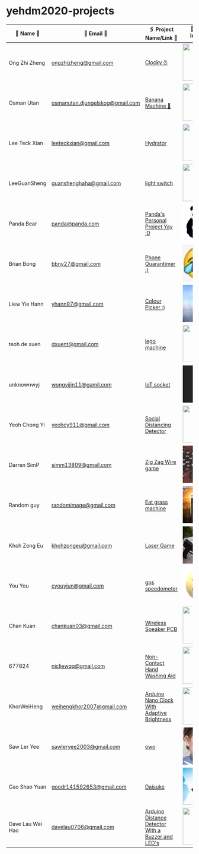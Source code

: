 # yehdm2020-projects
| 👧 Name 👦 | 📧 Email 📨 |🖇 Project Name/Link 🔗 | 📸 Profile Image 📷 |
|-------------|--------------|------------------------|----------------------|
| Ong Zhi Zheng | ongzhizheng@gmail.com | [Clocky ⏰](https://github.com/Fogeinator/clocky) | <img src="images/zhizheng.png" width="100px" height="100px" /> |
| Osman Utan | osmanutan.djungelskog@gmail.com | [Banana Machine 🍌](https://i.kym-cdn.com/photos/images/newsfeed/001/867/654/334.jpg) | <img src="images/djungelskog.jpg" width="100px" height="100px" /> |
| Lee Teck Xian | leeteckxian@gmail.com | [Hydrator](https://drive.google.com/drive/folders/1bL6-2thrK8mRFrgiwAV3AFeWOq50LT0H?usp=sharing) | <img src="https://s3.amazonaws.com/gs-geo-images/f5a980d7-4d95-428e-8387-36b00e0b271e.png" width="100px" height="100px" /> |
| LeeGuanSheng | guanshenghaha@gmail.com | [light switch](https://drive.google.com/drive/u/0/folders/1G213j8p8k2xNebiX_5tINPH3cQ8zkPv8) | <img src="https://www.gamasutra.com/db_area/images/news/2018/Jun/320213/supermario64thumb1.jpg" width="100px" height="100px" /> |
| Panda Bear | panda@panda.com | [Panda's Personal Project Yay :D](https://drive.google.com/drive/folders/1jLf1vMlpgZ9Ey1rcSKKUQcfr9pnw7YQh?usp=sharing) | <img src="images/panda.jpg" width="100px" height="100px" /> |
| Brian Bong | bbny27@gmail.com | [Phone Quarantimer :)](https://drive.google.com/drive/folders/1AYY3fh1yHvY9ZRNgdGVpvXQ1QAlAqSHR?usp=sharing) | <img src="images/download.jpg" width="100px" height="100px" /> |
| Liew Yie Hann | yhann97@gmail.com | [Colour Picker :)](https://drive.google.com/drive/folders/1LFD1HYBNXIwdNrJuIgufIjfVg02DN6_e?usp=sharing) | <img src="images/IMG_20171201_160124.jpg" width="100px" height="100px" /> |
teoh de xuen |  dxuent@gmail.com| [lego machine](https://i.ytimg.com/vi/3_q8O8xQnlQ/maxresdefault.jpg) | <img src="https://www.lego.com/cdn/cs/set/assets/blt614c8e6389f610ce/42080.jpg?fit=bounds&format=jpg&quality=80&width=1500&height=1500&dpr=1" width="100px" height="100px" /> |
| unknownwyj | wongyijin11@gamil.com | [IoT socket](https://drive.google.com/drive/folders/1N6YYkt3Xm9SMKTDgNukFX75W7ADNtb0X?usp=sharing) | <img src="images/wongyijin.jpg" width="100px" height="100px" /> |
| Yeoh Chong Yi | yeohcy911@gmail.com | [Social Distancing Detector](https://drive.google.com/drive/u/0/folders/1KNkHhybBU0tKIwWb4WAJxoqbeUp2XcYO) | <img src="images/social_distancing_reminder_INlvoIGKPA.jpg" width="100px" height="100px" /> |
| Darren SimP | simm13809@gmail.com | [Zig Zag Wire game](https://drive.google.com/drive/u/0/folders/1HGdm-3neEI2sJtvCenpjXQsHsNHzuhn_) | <img src="images/Rat.jpg" width="100px" height="100px" /> |
| Random guy | randomimage@gmail.com | [Eat grass machine](https://drive.google.com/drive/folders/1mPbhszdwZ0ejej1o_df_jI_9_eRDyNJm?usp=sharing) | <img src="images/119177904_316388302799311_4222546880168792357_n.png" width="100px" height="100px" /> |
| Khoh Zong Eu | khohzongeu@gmail.com | [Laser Game](https://drive.google.com/drive/folders/1Etsusz4M2mzLfmItPkAZVaYFmruQsMKB?usp=sharing) | <img src="images/Screenshot (8).png" width="100px" height="100px" /> |
| You You | cyouyiun@gmail.com | [gps speedometer](https://drive.google.com/drive/folders/12-OP8LKnXvYmB_OncFHYzQ295L9grQV9?usp=sharing) | <img src="images/meme2.png" width="100px" height="100px" /> |
| Chan Kuan | chankuan03@gmail.com | [Wireless Speaker PCB](https://drive.google.com/drive/folders/1Grf1Ns8tDPz7fPew4XA4LLbNCyDHOvCr?usp=sharing) | <img src="https://static.wikia.nocookie.net/towerofsaviors/images/e/e4/1362i.png/revision/latest/scale-to-width-down/100?cb=20190722141644" width="100px" height="100px" /> |
| 677824 | nicliewqq@gmail.com | [Non-Contact Hand Washing Aid](https://drive.google.com/drive/folders/1-pBznuaBLV-03PsFHIhHk0TX7PUsegDY?usp=sharing) | <img src="https://encrypted-tbn0.gstatic.com/images?q=tbn:ANd9GcTisur5RZddlqaikxTWm5rjoaeLXzXKgY5nuA&usqp=CAU.jpg" width="100px" height="100px" /> |
| KhorWeiHeng | weihengkhor2007@gmail.com| [Arduino Nano Clock With Adaptive Brightness ](https://drive.google.com/drive/folders/1pMbfeItHfeSc5VRIO8sucp_wiORess3X?usp=sharing) | <img src="images/frog.jpg" width="100px" height="100px" /> |
| Saw Ler Yee | sawleryee2003@gmail.com | [owo](https://drive.google.com/drive/folders/1IYbX_LxWpXnVYvEkFAjaHRtihZsQHOEa) | <img src="images/OIP.jpg" width="100px" height="100px" /> |
| Gao Shao Yuan | goodr141592653@gmail.com | [Daisuke](https://drive.google.com/file/d/10RpAennmT0LEd7Rdg7VI3oEh2jfIdVRg/view?usp=sharing) | <img src="Screenshot 2020-11-21 094555.jpg" width="100px" height="100px" /> |
| Dave Lau Wei Hao | davelau0706@gmail.com | [Arduino Distance Detector With a Buzzer and LED's](https://drive.google.com/drive/folders/1PxIbywfEoksrxiZge1410NS4a1DrFwWi?usp=sharing) | <img src="https://static01.nyt.com/newsgraphics/2019/08/01/candidate-pages/3b31eab6a3fd70444f76f133924ae4317567b2b5/trump.jpg" width="100px" height="100px" /> |
